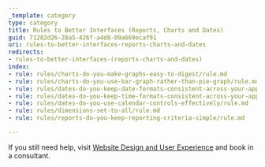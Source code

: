 ```yaml
---
_template: category
type: category
title: Rules to Better Interfaces (Reports, Charts and Dates)
guid: 71282d26-28a5-426f-a4d8-09a669ecaf91
uri: rules-to-better-interfaces-reports-charts-and-dates
redirects:
- rules-to-better-interfaces-(reports-charts-and-dates)
index:
- rule: rules/charts-do-you-make-graphs-easy-to-digest/rule.md
- rule: rules/charts-do-you-use-bar-graph-rather-than-pie-graph/rule.md
- rule: rules/dates-do-you-keep-date-formats-consistent-across-your-application/rule.md
- rule: rules/dates-do-you-keep-time-formats-consistent-across-your-application/rule.md
- rule: rules/dates-do-you-use-calendar-controls-effectively/rule.md
- rule: rules/dimensions-set-to-all/rule.md
- rule: rules/reports-do-you-keep-reporting-criteria-simple/rule.md

---
```


If you still need help, visit [Website Design and User Experience](https://www.ssw.com.au/consulting/ui-ux-design) and book in a consultant.
